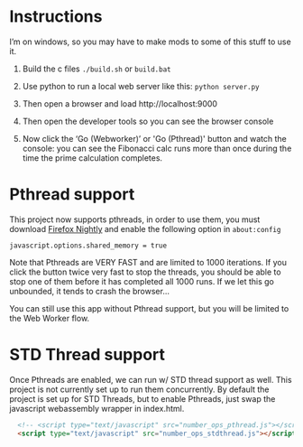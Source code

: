 
# Instructions

I’m on windows, so you may have to make mods to some of this stuff to use it.
 
1. Build the c files
  `./build.sh` or `build.bat`
 
2. Use python to run a local web server like this:
  `python server.py`
 
3. Then open a browser and load http://localhost:9000
 
4. Then open the developer tools so you can see the browser console
 
5. Now click the ‘Go (Webworker)’ or 'Go (Pthread)' button and watch the console: you can see the Fibonacci calc runs more than once during the time the prime calculation completes.
 

# Pthread support

This project now supports pthreads, in order to use them, you must download [Firefox Nightly](https://www.mozilla.org/en-US/firefox/channel/desktop/#nightly) and enable the following option in `about:config`

```
javascript.options.shared_memory = true
```

Note that Pthreads are VERY FAST and are limited to 1000 iterations.  If you click the button twice very fast
to stop the threads, you should be able to stop one of them before it has completed all 1000 runs.  If we let
this go unbounded, it tends to crash the browser...

You can still use this app without Pthread support, but you will be limited to the Web Worker flow.

# STD Thread support

Once Pthreads are enabled, we can run w/ STD thread support as well.  This project is not currently set up to
run them concurrently.  By default the project is set up for STD Threads, but to enable Pthreads, just swap the
javascript webassembly wrapper in index.html.
```html
  <!-- <script type="text/javascript" src="number_ops_pthread.js"></script> -->
  <script type="text/javascript" src="number_ops_stdthread.js"></script>
```